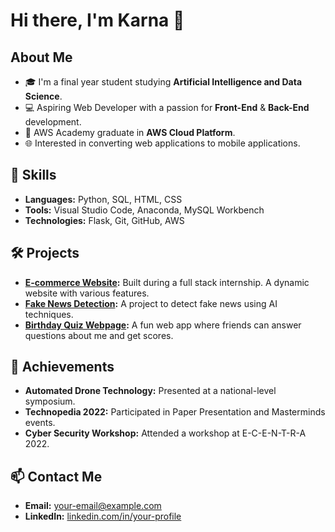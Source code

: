 # Hi there, I'm Karna 👋

## About Me
- 🎓 I'm a final year student studying **Artificial Intelligence and Data Science**.
- 💻 Aspiring Web Developer with a passion for **Front-End** & **Back-End** development.
- 🌟 AWS Academy graduate in **AWS Cloud Platform**.
- 🌐 Interested in converting web applications to mobile applications.

## 🚀 Skills
- **Languages:** Python, SQL, HTML, CSS
- **Tools:** Visual Studio Code, Anaconda, MySQL Workbench
- **Technologies:** Flask, Git, GitHub, AWS

## 🛠 Projects
- **[E-commerce Website](https://github.com/karna-ai/ecommerce-website):** Built during a full stack internship. A dynamic website with various features.
- **[Fake News Detection](https://github.com/karna-ai/fake-news-detection):** A project to detect fake news using AI techniques.
- **[Birthday Quiz Webpage](https://github.com/karna-ai/birthday-quiz):** A fun web app where friends can answer questions about me and get scores.

## 🎉 Achievements
- **Automated Drone Technology:** Presented at a national-level symposium.
- **Technopedia 2022:** Participated in Paper Presentation and Masterminds events.
- **Cyber Security Workshop:** Attended a workshop at E-C-E-N-T-R-A 2022.

## 📫 Contact Me
- **Email:** [your-email@example.com](mailto:your-email@example.com)
- **LinkedIn:** [linkedin.com/in/your-profile](https://linkedin.com/in/your-profile)
